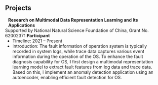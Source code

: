 ## Projects

<h4 style="margin:0 10px 0;">Research on Multimodal Data Representation Learning and Its Applications</h4>
Supported by National Natural Science Foundation of China, Grant No. 62002371
<Strong>Participant</Strong>
<ul style="margin:0 0 5px;">
  <li><autocolor>Timeline: 2021 – Present</autocolor></a></li>
  <li><autocolor>Introduction: The fault information of operation system is typically recorded in system logs, while trace data captures various event information during the operation of the OS. To enhance the fault diagnosis capability for OS, I first design a multimodal representation learning model to extract fault features from log data and trace data. Based on this, I implement an anomaly detection application using an autoencoder, enabling efficient fault detection for OS.</autocolor></a></li>
</ul>
